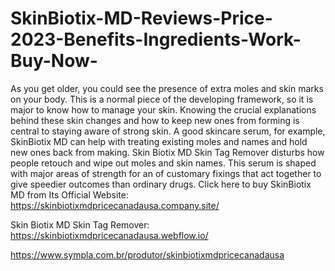# SkinBiotix-MD-Reviews-Price-2023-Benefits-Ingredients-Work-Buy-Now-
As you get older, you could see the presence of extra moles and skin marks on your body. This is a normal piece of the developing framework, so it is major to know how to manage your skin. Knowing the crucial explanations behind these skin changes and how to keep new ones from forming is central to staying aware of strong skin. A good skincare serum, for example, SkinBiotix MD can help with treating existing moles and names and hold new ones back from making. Skin Biotix MD Skin Tag Remover disturbs how people retouch and wipe out moles and skin names. This serum is shaped with major areas of strength for an of customary fixings that act together to give speedier outcomes than ordinary drugs. Click here to buy SkinBiotix MD from Its Official Website: https://skinbiotixmdpricecanadausa.company.site/

Skin Biotix MD Skin Tag Remover: https://skinbiotixmdpricecanadausa.webflow.io/

https://www.sympla.com.br/produtor/skinbiotixmdpricecanadausa

